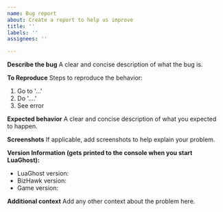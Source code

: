 ```yaml
---
name: Bug report
about: Create a report to help us improve
title: ''
labels: ''
assignees: ''

---
```


**Describe the bug**
A clear and concise description of what the bug is.

**To Reproduce**
Steps to reproduce the behavior:
1. Go to '...'
2. Do '....'
3. See error

**Expected behavior**
A clear and concise description of what you expected to happen.

**Screenshots**
If applicable, add screenshots to help explain your problem.

**Version Information (gets printed to the console when you start LuaGhost):**
 - LuaGhost version:
 - BizHawk version:
 - Game version:

**Additional context**
Add any other context about the problem here.
